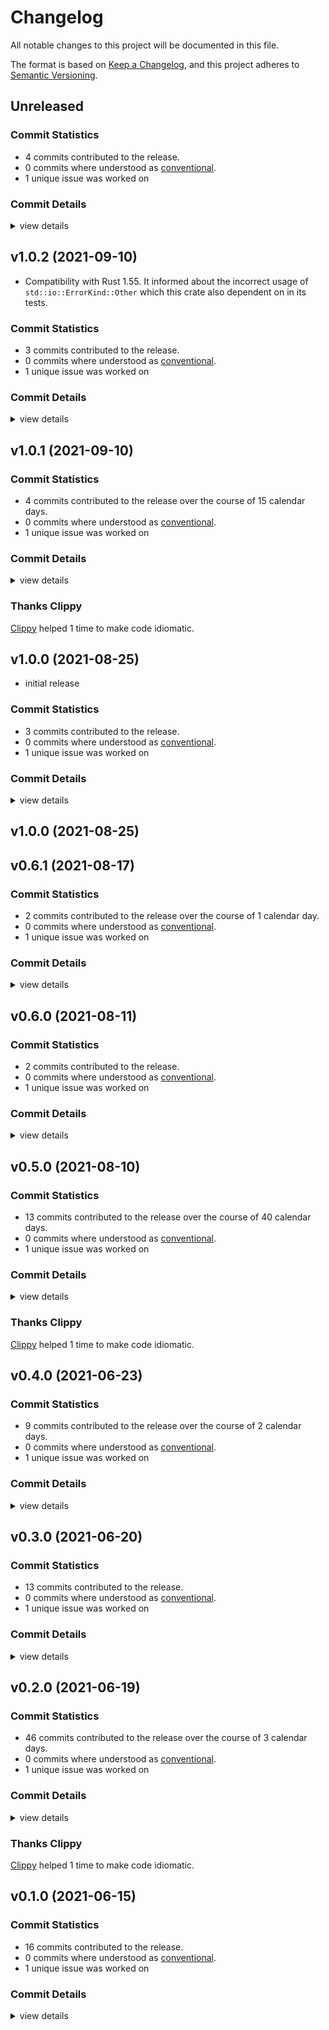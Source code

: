 # Changelog

All notable changes to this project will be documented in this file.

The format is based on [Keep a Changelog](https://keepachangelog.com/en/1.0.0/),
and this project adheres to [Semantic Versioning](https://semver.org/spec/v2.0.0.html).

## Unreleased

### Commit Statistics

<csr-read-only-do-not-edit/>

 - 4 commits contributed to the release.
 - 0 commits where understood as [conventional](https://www.conventionalcommits.org).
 - 1 unique issue was worked on

### Commit Details

<csr-read-only-do-not-edit/>

<details><summary>view details</summary>

 * **#198**
    - Rebuild all changelogs to assure properly ordered headlines (cfcaa66)
    - Sort all commits by time, descending… (7c37a3d)
    - greatly reduce changelog size now that the traversal fix is applied (3924c03)
    - Fixup remaining changelogs… (0ac488a)
</details>

## v1.0.2 (2021-09-10)

- Compatibility with Rust 1.55. It informed about the incorrect usage of `std::io::ErrorKind::Other` which this crate also dependent on in its tests.

### Commit Statistics

<csr-read-only-do-not-edit/>

 - 3 commits contributed to the release.
 - 0 commits where understood as [conventional](https://www.conventionalcommits.org).
 - 1 unique issue was worked on

### Commit Details

<csr-read-only-do-not-edit/>

<details><summary>view details</summary>

 * **Uncategorized**
    - Release git-tempfile v1.0.2 (310ea73)
    - Update changelogs once more… (d57d279)
    - Update changelogs retro-actively… (78cfe0a)
</details>

## v1.0.1 (2021-09-10)

### Commit Statistics

<csr-read-only-do-not-edit/>

 - 4 commits contributed to the release over the course of 15 calendar days.
 - 0 commits where understood as [conventional](https://www.conventionalcommits.org).
 - 1 unique issue was worked on

### Commit Details

<csr-read-only-do-not-edit/>

<details><summary>view details</summary>

 * **Uncategorized**
    - Release git-tempfile v1.0.1 (295eb37)
    - [tempfile #195] adapt to Rust 1.55 (d9e71ac)
    - thanks clippy (4701296)
    - Merge pull request #172 from mellowagain/main (61aebbf)
</details>

### Thanks Clippy

<csr-read-only-do-not-edit/>

[Clippy](https://github.com/rust-lang/rust-clippy) helped 1 time to make code idiomatic. 

## v1.0.0 (2021-08-25)

- initial release

### Commit Statistics

<csr-read-only-do-not-edit/>

 - 3 commits contributed to the release.
 - 0 commits where understood as [conventional](https://www.conventionalcommits.org).
 - 1 unique issue was worked on

### Commit Details

<csr-read-only-do-not-edit/>

<details><summary>view details</summary>

 * **Uncategorized**
    - Release git-tempfile v1.0.0 (1238535)
    - [stability #171] prepare git-lock and git-tempfile release (3a1cf4d)
    - [stability #171] Prime git-tempfile and git-lock for release (01278fe)
</details>

## v1.0.0 (2021-08-25)

## v0.6.1 (2021-08-17)

### Commit Statistics

<csr-read-only-do-not-edit/>

 - 2 commits contributed to the release over the course of 1 calendar day.
 - 0 commits where understood as [conventional](https://www.conventionalcommits.org).
 - 1 unique issue was worked on

### Commit Details

<csr-read-only-do-not-edit/>

<details><summary>view details</summary>

 * **Uncategorized**
    - Release git-tempfile v0.6.1 (eda952f)
    - Apply nightly rustfmt rules. (5e0edba)
</details>

## v0.6.0 (2021-08-11)

### Commit Statistics

<csr-read-only-do-not-edit/>

 - 2 commits contributed to the release.
 - 0 commits where understood as [conventional](https://www.conventionalcommits.org).
 - 1 unique issue was worked on

### Commit Details

<csr-read-only-do-not-edit/>

<details><summary>view details</summary>

 * **Uncategorized**
    - (cargo-release) version 0.6.0 (d58f37e)
    - [utils #154] refactor: bool.then(||this) - neat (1dec1c4)
</details>

## v0.5.0 (2021-08-10)

### Commit Statistics

<csr-read-only-do-not-edit/>

 - 13 commits contributed to the release over the course of 40 calendar days.
 - 0 commits where understood as [conventional](https://www.conventionalcommits.org).
 - 1 unique issue was worked on

### Commit Details

<csr-read-only-do-not-edit/>

<details><summary>view details</summary>

 * **Uncategorized**
    - (cargo-release) version 0.5.0 (0e11e98)
    - [pack #153] implement io traits for tempfiles (59d03d6)
    - clippy on tests and thanks clippy (a77a71c)
    - thanks clippy (e1964e4)
    - Merge branch 'remove-unnecessary-unsafe' (7a3c5c1)
    - Remove unnecessary pub(crate) exports (3d2456e)
    - [lock] support recoverable commits (b2217e7)
    - [ref] support for persistence with recovery (d8b2d66)
    - [ref] refactor (a261b82)
    - [ref] allow reflogs to be created in place of empty directory trees (80a6e0e)
    - [tempfile] a way to delete empty dirs recursively (6025aa0)
    - Bump libc from 0.2.97 to 0.2.98 (caf6495)
    - [tempfile] close a tempfile while keeping track of it (aa96ed1)
</details>

### Thanks Clippy

<csr-read-only-do-not-edit/>

[Clippy](https://github.com/rust-lang/rust-clippy) helped 1 time to make code idiomatic. 

## v0.4.0 (2021-06-23)

### Commit Statistics

<csr-read-only-do-not-edit/>

 - 9 commits contributed to the release over the course of 2 calendar days.
 - 0 commits where understood as [conventional](https://www.conventionalcommits.org).
 - 1 unique issue was worked on

### Commit Details

<csr-read-only-do-not-edit/>

<details><summary>view details</summary>

 * **Uncategorized**
    - (cargo-release) version 0.4.0 (4512798)
    - [lock] add [must_use = "reason"] attribute where it matters (813c46b)
    - [lock] refactor, remaining docs (956e69f)
    - [lock] tests green (3706b26)
    - [lock] cleanup signal handling even more… (9fb13d2)
    - [lock] first tests and a lot of refactoring (3c34194)
    - [lock] refactor; Marker is definitely not necessary… (6af84c9)
    - [lock] test what happens if multiple tempfiles are created (17942c7)
    - [lock] sketch API (f0e1427)
</details>

## v0.3.0 (2021-06-20)

### Commit Statistics

<csr-read-only-do-not-edit/>

 - 13 commits contributed to the release.
 - 0 commits where understood as [conventional](https://www.conventionalcommits.org).
 - 1 unique issue was worked on

### Commit Details

<csr-read-only-do-not-edit/>

<details><summary>view details</summary>

 * **Uncategorized**
    - (cargo-release) version 0.3.0 (92f3a83)
    - [tempfile] refactor (f3144a8)
    - [tempfile] remaining tests (450db66)
    - [tempfile] refactor (3bafa7b)
    - [tempfile] implement 'closed' version of tempfile (d4bb61d)
    - [tempfile] refactor (4788222)
    - [tempfile] fix docs (3cd6712)
    - [tempfile] sketch of a closed registration with different types (db9bb11)
    - [tempfile] refactor (8a0ce64)
    - [tempfile] typesafe diffentiation between writable tempfiles and closed ones (3b424b1)
    - [tempfile] refactor (913f301)
    - [tempfile] refactor (9384617)
    - [tempfile] implement 'map' on tempfile to realize that 'close()' can't be done… (f4a1d33)
</details>

## v0.2.0 (2021-06-19)

### Commit Statistics

<csr-read-only-do-not-edit/>

 - 46 commits contributed to the release over the course of 3 calendar days.
 - 0 commits where understood as [conventional](https://www.conventionalcommits.org).
 - 1 unique issue was worked on

### Commit Details

<csr-read-only-do-not-edit/>

<details><summary>view details</summary>

 * **Uncategorized**
    - (cargo-release) version 0.2.0 (7c2eb36)
    - [tempfile] improve docs (d311b08)
    - thanks clippy (a0f9803)
    - [tempfile] refactor (3a0f1ad)
    - [tempfile] refactor (9b8abd0)
    - [tempfile] cleanup control for named and unnamed tempfiles (0ef85a2)
    - [tempfile] all remaining remove_dir tests I can think of (3e45e5f)
    - [tempfile] first bunch of tests for error handling and basic function of rmdir (ba41a15)
    - [tempfile] quick impl of remove-dir iter without tests (bf48913)
    - [tempfile] refactor (9226dbe)
    - [tempfile] refactor (730b733)
    - [tempfile] refactor (1da35ce)
    - [tempfile] improve Retries documentation; retries docs for remove_dir (e665a5f)
    - [tempfile] sketch how tempfile cleanup should be configured… (71acede)
    - [tempfile] logic fixed, it's working (6ad4946)
    - [tempfile] better counting, but… (972113f)
    - [tempfile] better retry counts (c7a35ca)
    - [tempfile] refactor (273d722)
    - [tempfile] a better way to count retries… (e110b97)
    - [tempfile] trying to implement remove_dir really shows that… (1319b90)
    - [tempfile] docs for create_dir; frame for remove_dir; (aa6b6d1)
    - [tempfile] tests for automatic directory creation (3bd5cee)
    - [tempfile] refactor (d441312)
    - [tempfile] use create_dir::all based on configuration… (156c021)
    - [tempfile] remove todo (5a14ab6)
    - [tempfile] more information about error cases, too (7415141)
    - [tempfile] refactor (ae0c97a)
    - [tempfile] refactor (7c7658d)
    - [tempfile] test for racy directory creation… (c9073bf)
    - [tempfile] verify existing files are handled correctly (28fee55)
    - [tempfile] a test for directory creation limits (584b4b7)
    - [tempfile] limit retries for directory creation… (1536c7a)
    - [tempfile] refactor (fa7b8e9)
    - [tempfile] handle interrupts and assure there is an end to it (dc0afbd)
    - [tempfile] first recursive directory creation (b01faa9)
    - [tempfile] refactor (7b59392)
    - [tempfile] another test (9e4834d)
    - [tempfile] first sketch of iterator based create directory all… (314693c)
    - [lock] frame for git-lock crate (e6bc87d)
    - [tempfile] add journey test to validate operation on process level (2d1efd4)
    - [tempfile] more docs (d0c5e6b)
    - refactor (e0b7f69)
    - [tempfile] clean cargo manifest (d43f514)
    - [tempfile] fix windows for good (3192a47)
    - [tempfile] fix windows build (hopefully) (6c1df66)
    - [tempfile] refactor (4a45df0)
</details>

### Thanks Clippy

<csr-read-only-do-not-edit/>

[Clippy](https://github.com/rust-lang/rust-clippy) helped 1 time to make code idiomatic. 

## v0.1.0 (2021-06-15)

### Commit Statistics

<csr-read-only-do-not-edit/>

 - 16 commits contributed to the release.
 - 0 commits where understood as [conventional](https://www.conventionalcommits.org).
 - 1 unique issue was worked on

### Commit Details

<csr-read-only-do-not-edit/>

<details><summary>view details</summary>

 * **Uncategorized**
    - [tempfile] prepare release (c0f7fde)
    - [tempfile] an example to show off signal handlers (f325e69)
    - [tempfile] remaining docs (d334dc0)
    - [tempfile] restore original signal handler behaviour. (9f91dd8)
    - [tempfile] process-id filter on deletion to support forks (611056f)
    - [tempfile] implement handler correctly, probably. (8cb0bbc)
    - [tempfile] remove tempfiles on shutdown, but… (954b760)
    - [tempfile] switch to dashmap as slab (6164719)
    - [tempfile] a more realistic slab test shows the index can get quite high. (915f14c)
    - [tempfile] first step towards clearing tempfiles… (b0e0cee)
    - [tempfile] precisely named tempfiles (edc74f0)
    - [tempfile] `take()` method (d377397)
    - [tempfile] basic operation of a tempfile (a692950)
    - [tempfile] show that slabs can store a lot actually (0cc5b33)
    - [tempfile] initial docs as there is a lot to consider (9dffc2b)
    - [tempfile] crate frame (1b04c39)
</details>

